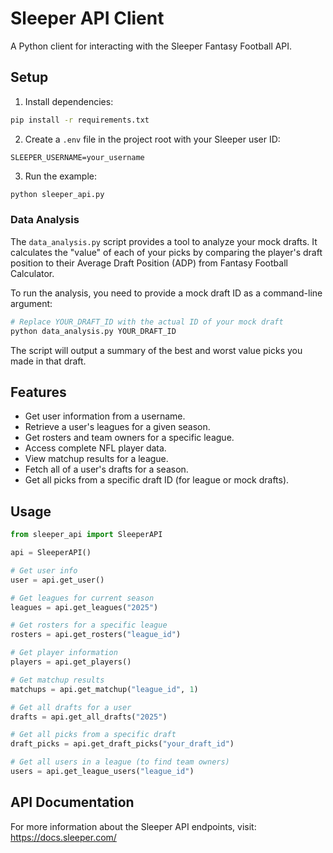 # Sleeper API Client

A Python client for interacting with the Sleeper Fantasy Football API.

## Setup

1. Install dependencies:
```bash
pip install -r requirements.txt
```

2. Create a `.env` file in the project root with your Sleeper user ID:
```
SLEEPER_USERNAME=your_username
```

3. Run the example:
```bash
python sleeper_api.py
```

### Data Analysis

The `data_analysis.py` script provides a tool to analyze your mock drafts. It calculates the "value" of each of your picks by comparing the player's draft position to their Average Draft Position (ADP) from Fantasy Football Calculator.

To run the analysis, you need to provide a mock draft ID as a command-line argument:

```bash
# Replace YOUR_DRAFT_ID with the actual ID of your mock draft
python data_analysis.py YOUR_DRAFT_ID
```

The script will output a summary of the best and worst value picks you made in that draft.

## Features

- Get user information from a username.
- Retrieve a user's leagues for a given season.
- Get rosters and team owners for a specific league.
- Access complete NFL player data.
- View matchup results for a league.
- Fetch all of a user's drafts for a season.
- Get all picks from a specific draft ID (for league or mock drafts).

## Usage

```python
from sleeper_api import SleeperAPI

api = SleeperAPI()

# Get user info
user = api.get_user()

# Get leagues for current season
leagues = api.get_leagues("2025")

# Get rosters for a specific league
rosters = api.get_rosters("league_id")

# Get player information
players = api.get_players()

# Get matchup results
matchups = api.get_matchup("league_id", 1)

# Get all drafts for a user
drafts = api.get_all_drafts("2025")

# Get all picks from a specific draft
draft_picks = api.get_draft_picks("your_draft_id")

# Get all users in a league (to find team owners)
users = api.get_league_users("league_id")
```

## API Documentation

For more information about the Sleeper API endpoints, visit: https://docs.sleeper.com/
